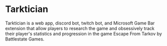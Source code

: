 # Tarktician
Tarktician is a web app, discord bot, twitch bot, and Microsoft Game Bar extension that allow players to research the game and obsessively track their player's statistics and progression in the game Escape From Tarkov by Battlestate Games.
